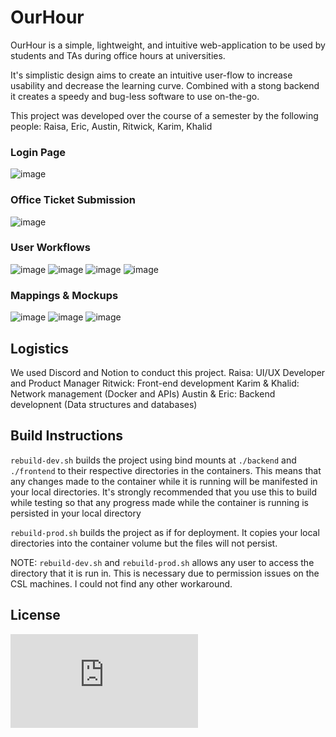# OurHour
OurHour is a simple, lightweight, and intuitive web-application to be used by students and TAs during office hours at universities. 

It's simplistic design aims to create an intuitive user-flow to increase usability and decrease the learning curve. Combined with a stong backend it creates a speedy and bug-less software to use on-the-go.

This project was developed over the course of a semester by the following people:
Raisa, Eric, Austin, Ritwick, Karim, Khalid

### Login Page
![image](https://github.com/raisariddhi/ourhour/assets/117309407/54a90043-60c7-4b97-a2b5-073fc71fed06)

### Office Ticket Submission
![image](https://github.com/raisariddhi/ourhour/assets/117309407/5bb7f891-b753-4228-9b2a-7b1814647e54)

### User Workflows
![image](https://github.com/raisariddhi/ourhour/assets/117309407/7a7cf0fd-794f-4d10-ba5d-bc31f0aee915)
![image](https://github.com/raisariddhi/ourhour/assets/117309407/c6c44497-f92a-44e4-b8a6-175f1e406e4e)
![image](https://github.com/raisariddhi/ourhour/assets/117309407/fe3b2a89-6a74-41ab-9971-2c58ca890720)
![image](https://github.com/raisariddhi/ourhour/assets/117309407/b01f7293-485a-4b4c-a3df-142b6273d7fa)

### Mappings & Mockups
![image](https://github.com/raisariddhi/ourhour/assets/117309407/83410341-2dc4-4bec-b20b-3e4cdf7b1abf)
![image](https://github.com/raisariddhi/ourhour/assets/117309407/000d5693-fdc1-475c-948a-fed67c266e83)
![image](https://github.com/raisariddhi/ourhour/assets/117309407/a0140aaa-f7a8-4039-8afb-4f0ab8423f31)

## Logistics
We used Discord and Notion to conduct this project. 
Raisa: UI/UX Developer and Product Manager
Ritwick: Front-end development
Karim & Khalid: Network management (Docker and APIs)
Austin & Eric: Backend developnent (Data structures and databases)


## Build Instructions
`rebuild-dev.sh` builds the project using bind mounts at `./backend` and `./frontend` to their respective
directories in the containers. This means that any changes made to the container while it is running
will be manifested in your local directories. It's strongly recommended that you use this to build
while testing so that any progress made while the container is running is persisted in your local directory


`rebuild-prod.sh` builds the project as if for deployment. It copies your local directories into the container volume but the files
will not persist.

NOTE: `rebuild-dev.sh` and `rebuild-prod.sh` allows any user to access the directory that it is run in. This is necessary due to
permission issues on the CSL machines. I could not find any other workaround.


## License
![MIT](https://github.com/raisariddhi/ourhour/blob/master/LICENSE.md)

